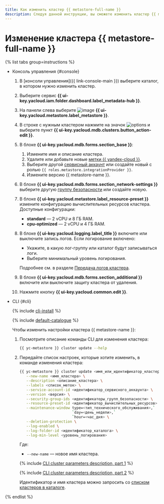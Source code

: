 ```yaml
---
title: Как изменить кластер {{ metastore-full-name }}
description: Следуя данной инструкции, вы сможете изменить кластер {{ metastore-full-name }}.
---
```


# Изменение кластера {{ metastore-full-name }}

{% list tabs group=instructions %}

- Консоль управления {#console}

  1. В [консоли управления]({{ link-console-main }}) выберите каталог, в котором нужно изменить кластер.
  1. Выберите сервис **{{ ui-key.yacloud.iam.folder.dashboard.label_metadata-hub }}**.
  1. На панели слева выберите ![image](../../../_assets/console-icons/database.svg) **{{ ui-key.yacloud.metastore.label_metastore }}**.
  1. В строке с нужным кластером нажмите на значок ![options](../../../_assets/console-icons/ellipsis.svg) и выберите пункт **{{ ui-key.yacloud.mdb.clusters.button_action-edit }}**.
  1. В блоке **{{ ui-key.yacloud.mdb.forms.section_base }}**:
  
        1. Измените имя и описание кластера.
        1. Удалите или добавьте новые [метки {{ yandex-cloud }}](../../../resource-manager/concepts/labels.md).
        1. Выберите другой [сервисный аккаунт](../../../iam/concepts/users/service-accounts.md) или создайте новый с ролью `{{ roles.metastore.integrationProvider }}`.
        1. Измените версию {{ metastore-name }}.

  1. В блоке **{{ ui-key.yacloud.mdb.forms.section_network-settings }}** выберите другую [группу безопасности](configure-security-group.md) или создайте новую.
  1. В блоке **{{ ui-key.yacloud.metastore.label_resource-preset }}** измените конфигурацию вычислительных ресурсов кластера. Доступные конфигурации:

        * **standard** — 2 vCPU и 8 ГБ RAM.
        * **cpu-optimized** — 2 vCPU и 4 ГБ RAM.

  1. В блоке **{{ ui-key.yacloud.logging.label_title }}** включите или выключите запись логов. Если логирование включено:
      * Укажите, в какую лог-группу или каталог будут записываться логи.
      * Выберите минимальный уровень логирования. 
      
      Подробнее см. в разделе [Передача логов кластера](logging.md).
  1. В блоке **{{ ui-key.yacloud.mdb.forms.section_additional }}** включите или выключите защиту кластера от удаления.
  1. Нажмите кнопку **{{ ui-key.yacloud.common.edit }}**.

- CLI {#cli}

  {% include [cli-install](../../../_includes/cli-install.md) %}

  {% include [default-catalogue](../../../_includes/default-catalogue.md) %}

  Чтобы изменить настройки кластера {{ metastore-name }}:

  1. Посмотрите описание команды CLI для изменения кластера:
 
      ```bash
      {{ yc-metastore }} cluster update --help
      ```

  1. Передайте список настроек, которые хотите изменить, в команде изменения кластера:

      ```bash
      {{ yc-metastore }} cluster update <имя_или_идентификатор_кластера> \
         --new-name <имя_кластера> \
         --description <описание_кластера> \
         --labels <список_меток> \
         --service-account-id <идентификатор_сервисного_аккаунта> \
         --version <версия> \
         --security-group-ids <идентификаторы_групп_безопасности> \
         --resource-preset-id <идентификатор_вычислительных_ресурсов> \
         --maintenance-window type=<тип_технического_обслуживания>,`
                              `day=<день_недели>,`
                              `hour=<час_дня> \
         --deletion-protection \
         --log-enabled \
         --log-folder-id <идентификатор_каталога> \
         --log-min-level <уровень_логирования>
      ```
      Где:

      * `--new-name` — новое имя кластера.

      {% include [CLI cluster parameters description, part 1](../../../_includes/metadata-hub/metastore-cluster-parameters-cli-part-1.md) %}

      {% include [CLI cluster parameters description, part 2](../../../_includes/metadata-hub/metastore-cluster-parameters-cli-part-2.md) %}

      Идентификатор и имя кластера можно запросить со [списком кластеров в каталоге](cluster-list.md#list-clusters).


{% endlist %}
